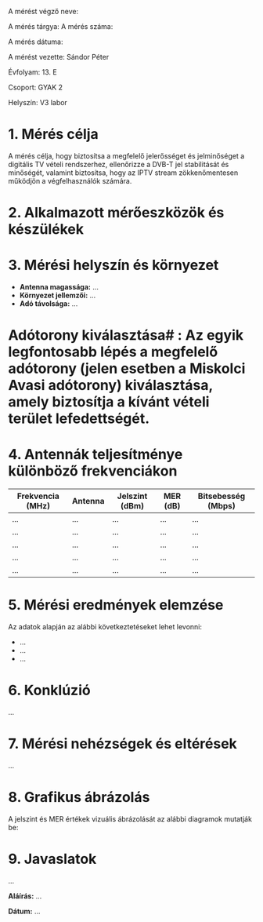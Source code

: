 A mérést végző neve:

A mérés tárgya: A mérés száma:

A mérés dátuma:

A mérést vezette: Sándor Péter

Évfolyam: 13. E

Csoport: GYAK 2

Helyszín: V3 labor


# 1. Mérés célja

A mérés célja, hogy biztosítsa a megfelelő jelerősséget és jelminőséget a digitális TV vételi rendszerhez, ellenőrizze a DVB-T jel stabilitását és minőségét, valamint biztosítsa, hogy az IPTV stream zökkenőmentesen működjön a végfelhasználók számára.

# 2. Alkalmazott mérőeszközök és készülékek



# 3. Mérési helyszín és környezet
- **Antenna magassága:** ...
- **Környezet jellemzői:** ...
- **Adó távolsága:** ...


# Adótorony kiválasztása# : Az egyik legfontosabb lépés a megfelelő adótorony (jelen esetben a Miskolci Avasi adótorony) kiválasztása, amely biztosítja a kívánt vételi terület lefedettségét.



# 4. Antennák teljesítménye különböző frekvenciákon

| Frekvencia (MHz) | Antenna | Jelszint (dBm) | MER (dB) | Bitsebesség (Mbps) |
|------------------|---------|----------------|----------|--------------------|
| ...              | ...     | ...            | ...      | ...                |
| ...              | ...     | ...            | ...      | ...                |
| ...              | ...     | ...            | ...      | ...                |
| ...              | ...     | ...            | ...      | ...                |
| ...              | ...     | ...            | ...      | ...                |

# 5. Mérési eredmények elemzése
Az adatok alapján az alábbi következtetéseket lehet levonni:
- ...
- ...
- ...

# 6. Konklúzió
...

# 7. Mérési nehézségek és eltérések
...

# 8. Grafikus ábrázolás

A jelszint és MER értékek vizuális ábrázolását az alábbi diagramok mutatják be:




# 9. Javaslatok
...

**Aláírás:** ...

**Dátum:** ...
